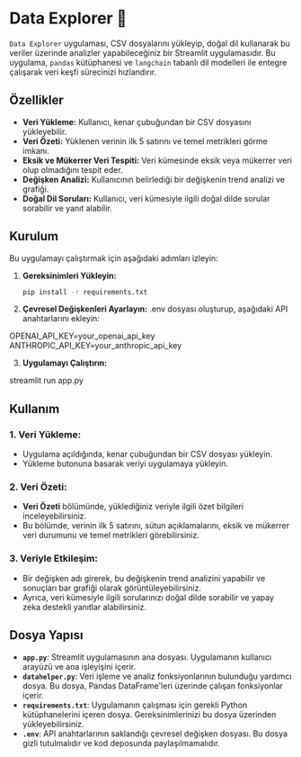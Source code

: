 # Data Explorer 🤖

`Data Explorer` uygulaması, CSV dosyalarını yükleyip, doğal dil kullanarak bu veriler üzerinde analizler yapabileceğiniz bir Streamlit uygulamasıdır. Bu uygulama, `pandas` kütüphanesi ve `langchain` tabanlı dil modelleri ile entegre çalışarak veri keşfi sürecinizi hızlandırır.

## Özellikler

- **Veri Yükleme:** Kullanıcı, kenar çubuğundan bir CSV dosyasını yükleyebilir.
- **Veri Özeti:** Yüklenen verinin ilk 5 satırını ve temel metrikleri görme imkanı.
- **Eksik ve Mükerrer Veri Tespiti:** Veri kümesinde eksik veya mükerrer veri olup olmadığını tespit eder.
- **Değişken Analizi:** Kullanıcının belirlediği bir değişkenin trend analizi ve grafiği.
- **Doğal Dil Soruları:** Kullanıcı, veri kümesiyle ilgili doğal dilde sorular sorabilir ve yanıt alabilir.

## Kurulum

Bu uygulamayı çalıştırmak için aşağıdaki adımları izleyin:

1. **Gereksinimleri Yükleyin:**

   ```bash
   pip install -r requirements.txt

2. **Çevresel Değişkenleri Ayarlayın:**
.env dosyası oluşturup, aşağıdaki API anahtarlarını ekleyin:


OPENAI_API_KEY=your_openai_api_key
ANTHROPIC_API_KEY=your_anthropic_api_key



3. **Uygulamayı Çalıştırın:**

streamlit run app.py


## Kullanım

### 1. Veri Yükleme:

- Uygulama açıldığında, kenar çubuğundan bir CSV dosyası yükleyin.
- Yükleme butonuna basarak veriyi uygulamaya yükleyin.

### 2. Veri Özeti:

- **Veri Özeti** bölümünde, yüklediğiniz veriyle ilgili özet bilgileri inceleyebilirsiniz.
- Bu bölümde, verinin ilk 5 satırını, sütun açıklamalarını, eksik ve mükerrer veri durumunu ve temel metrikleri görebilirsiniz.

### 3. Veriyle Etkileşim:

- Bir değişken adı girerek, bu değişkenin trend analizini yapabilir ve sonuçları bar grafiği olarak görüntüleyebilirsiniz.
- Ayrıca, veri kümesiyle ilgili sorularınızı doğal dilde sorabilir ve yapay zeka destekli yanıtlar alabilirsiniz.



## Dosya Yapısı

- **`app.py`**: Streamlit uygulamasının ana dosyası. Uygulamanın kullanıcı arayüzü ve ana işleyişini içerir.
- **`datahelper.py`**: Veri işleme ve analiz fonksiyonlarının bulunduğu yardımcı dosya. Bu dosya, Pandas DataFrame'leri üzerinde çalışan fonksiyonlar içerir.
- **`requirements.txt`**: Uygulamanın çalışması için gerekli Python kütüphanelerini içeren dosya. Gereksinimlerinizi bu dosya üzerinden yükleyebilirsiniz.
- **`.env`**: API anahtarlarının saklandığı çevresel değişken dosyası. Bu dosya gizli tutulmalıdır ve kod deposunda paylaşılmamalıdır.
